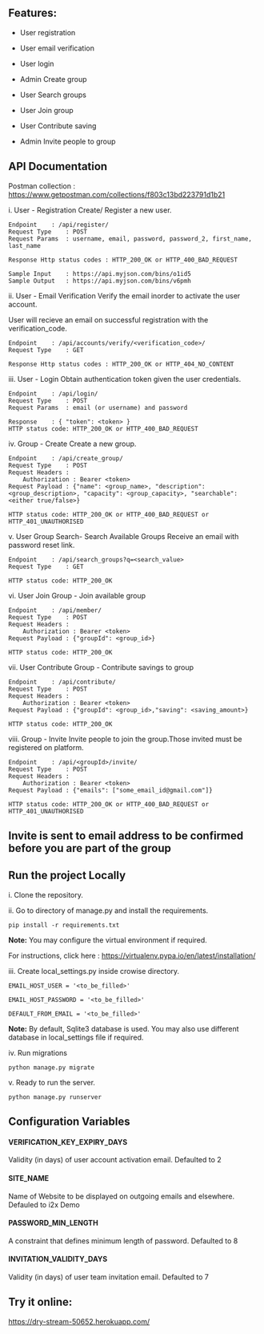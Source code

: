 Features:
---------
* User registration

* User email verification

* User login

* Admin Create group

* User Search groups

* User Join group

* User Contribute saving

* Admin Invite people to group


API Documentation
-----------------

Postman collection : https://www.getpostman.com/collections/f803c13bd223791d1b21

i. User - Registration
Create/ Register a new user.

	Endpoint 	: /api/register/
	Request Type 	: POST
	Request Params 	: username, email, password, password_2, first_name, last_name

	Response Http status codes : HTTP_200_OK or HTTP_400_BAD_REQUEST
	
	Sample Input 	: https://api.myjson.com/bins/o1id5
	Sample Output 	: https://api.myjson.com/bins/v6pmh

ii. User - Email Verification
Verify the email inorder to activate the user account.

User will recieve an email on successful registration with the verification_code. 
	
	Endpoint 	: /api/accounts/verify/<verification_code>/
	Request Type 	: GET
	
	Response Http status codes : HTTP_200_OK or HTTP_404_NO_CONTENT
	
iii. User - Login
Obtain authentication token given the user credentials.

	Endpoint 	: /api/login/
	Request Type 	: POST
	Request Params 	: email (or username) and password
	
	Response 	: { "token": <token> }
	HTTP status code: HTTP_200_OK or HTTP_400_BAD_REQUEST
	
iv. Group - Create
Create a new group.

	Endpoint 	: /api/create_group/
	Request Type 	: POST
	Request Headers : 
		Authorization : Bearer <token>
	Request Payload	: {"name": <group_name>, "description": <group_description>, "capacity": <group_capacity>, "searchable": <either true/false>}
	
	HTTP status code: HTTP_200_OK or HTTP_400_BAD_REQUEST or HTTP_401_UNAUTHORISED
	
v. User Group Search- Search Available Groups
Receive an email with password reset link.

	Endpoint 	: /api/search_groups?q=<search_value>
	Request Type 	: GET
	
	HTTP status code: HTTP_200_OK

vi. User Join Group - Join available group 

	Endpoint 	: /api/member/
	Request Type 	: POST
	Request Headers : 
		Authorization : Bearer <token>
	Request Payload	: {"groupId": <group_id>}
	
	HTTP status code: HTTP_200_OK
	
vii. User Contribute Group - Contribute savings to group 

	Endpoint 	: /api/contribute/
	Request Type 	: POST
	Request Headers : 
		Authorization : Bearer <token>
	Request Payload	: {"groupId": <group_id>,"saving": <saving_amount>}
	
	HTTP status code: HTTP_200_OK
	
viii. Group - Invite
Invite people to join the group.Those invited must be registered on platform.

	Endpoint 	: /api/<groupId>/invite/
	Request Type 	: POST
	Request Headers : 
		Authorization : Bearer <token>
	Request Payload	: {"emails": ["some_email_id@gmail.com"]}
	
	HTTP status code: HTTP_200_OK or HTTP_400_BAD_REQUEST or HTTP_401_UNAUTHORISED

## Invite is sent to email address to be confirmed before you are part of the group

## Run the project Locally ##

i. Clone the repository.

ii. Go to directory of manage.py and install the requirements.

	pip install -r requirements.txt
	
**Note:**
You may configure the virtual environment if required.

For instructions, click here : https://virtualenv.pypa.io/en/latest/installation/
    
iii. Create local_settings.py inside crowise directory.

	EMAIL_HOST_USER = '<to_be_filled>'

	EMAIL_HOST_PASSWORD = '<to_be_filled>'

	DEFAULT_FROM_EMAIL = '<to_be_filled>'

**Note:**
By default, Sqlite3 database is used. You may also use different database in local_settings file if required.

iv. Run migrations

	python manage.py migrate

v. Ready to run the server.

	python manage.py runserver
	
## Configuration Variables ##

#### VERIFICATION_KEY_EXPIRY_DAYS ####

Validity (in days) of user account activation email. Defaulted to 2
	
#### SITE_NAME ####

Name of Website to be displayed on outgoing emails and elsewhere. Defauled to i2x Demo

#### PASSWORD_MIN_LENGTH #### 

A constraint that defines minimum length of password. Defaulted to 8

#### INVITATION_VALIDITY_DAYS #### 

Validity (in days) of user team invitation email. Defaulted to 7


## Try it online: ##
https://dry-stream-50652.herokuapp.com/
	
	

